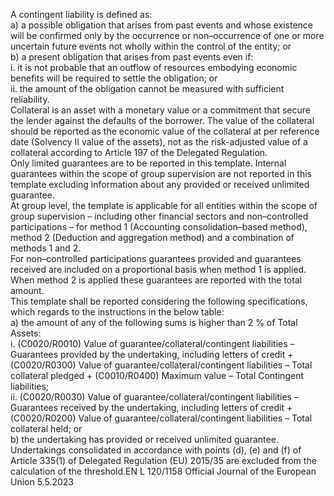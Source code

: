  
A contingent liability is defined as:  
a) a possible obligation that arises from past events and whose existence will be confirmed only by the occurrence or 
non–occurrence of one or more uncertain future events not wholly within the control of the entity; or  
b) a present obligation that arises from past events even if:  
i. it is not probable that an outflow of resources embodying economic benefits will be required to settle the 
obligation; or  
ii. the amount of the obligation cannot be measured with sufficient reliability.  
Collateral is an asset with a monetary value or a commitment that secure the lender against the defaults of the borrower. 
The value of the collateral should be reported as the economic value of the collateral at per reference date (Solvency II 
value of the assets), not as the risk-adjusted value of a collateral according to Article 197 of the Delegated Regulation.  
Only limited guarantees are to be reported in this template. Internal guarantees within the scope of group supervision 
are not reported in this template excluding information about any provided or received unlimited guarantee.  
At group level, the template is applicable for all entities within the scope of group supervision – including other 
financial sectors and non–controlled participations – for method 1 (Accounting consolidation–based method), method 2 
(Deduction and aggregation method) and a combination of methods 1 and 2.  
For non–controlled participations guarantees provided and guarantees received are included on a proportional basis 
when method 1 is applied. When method 2 is applied these guarantees are reported with the total amount.  
This template shall be reported considering the following specifications, which regards to the instructions in the below 
table:  
a) the amount of any of the following sums is higher than 2 % of Total Assets:  
i. (C0020/R0010) Value of guarantee/collateral/contingent liabilities – Guarantees provided by the undertaking, 
including letters of credit + (C0020/R0300) Value of guarantee/collateral/contingent liabilities – Total collateral 
pledged + (C0010/R0400) Maximum value – Total Contingent liabilities;  
ii. (C0020/R0030) Value of guarantee/collateral/contingent liabilities – Guarantees received by the undertaking, 
including letters of credit + (C0020/R0200) Value of guarantee/collateral/contingent liabilities – Total collateral 
held; or  
b) the undertaking has provided or received unlimited guarantee.  
Undertakings consolidated in accordance with points (d), (e) and (f) of Article 335(1) of Delegated Regulation (EU) 
2015/35 are excluded from the calculation of the threshold.EN  L 120/1158 Official Journal of the European Union 5.5.2023